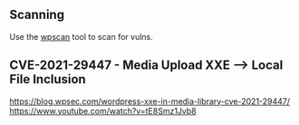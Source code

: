 ## Scanning

Use the [wpscan](https://github.com/wpscanteam/wpscan) tool to scan for vulns.


## CVE-2021-29447 - Media Upload XXE --> Local File Inclusion

https://blog.wpsec.com/wordpress-xxe-in-media-library-cve-2021-29447/
https://www.youtube.com/watch?v=tE8Smz1Jvb8